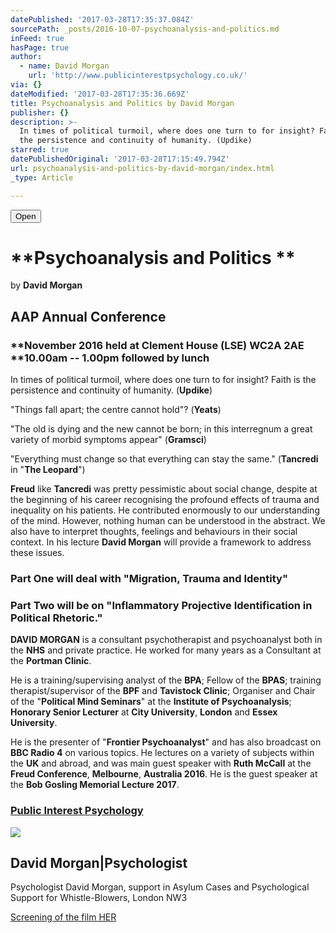 ```yaml
---
datePublished: '2017-03-28T17:35:37.084Z'
sourcePath: _posts/2016-10-07-psychoanalysis-and-politics.md
inFeed: true
hasPage: true
author:
  - name: David Morgan
    url: 'http://www.publicinterestpsychology.co.uk/'
via: {}
dateModified: '2017-03-28T17:35:36.669Z'
title: Psychoanalysis and Politics by David Morgan
publisher: {}
description: >-
  In times of political turmoil, where does one turn to for insight? Faith is
  the persistence and continuity of humanity. (Updike)
starred: true
datePublishedOriginal: '2017-03-28T17:15:49.794Z'
url: psychoanalysis-and-politics-by-david-morgan/index.html
_type: Article

---
```

<button data-role="cta" style="">Open</button>

# **Psychoanalysis and Politics **  
by **David Morgan**

## **AAP Annual Conference**

### **November 2016 held at Clement House (LSE) WC2A 2AE **10.00am -- 1.00pm followed by lunch

In times of political turmoil, where does one turn to for insight? Faith is the persistence and continuity of humanity. (**Updike**)

"Things fall apart; the centre cannot hold"? (**Yeats**)

"The old is dying and the new cannot be born; in this interregnum a great variety of morbid symptoms appear" (**Gramsci**)

"Everything must change so that everything can stay the same." (**Tancredi** in "**The Leopard**")

**Freud** like **Tancredi** was pretty pessimistic about social change, despite at the beginning of his career recognising the profound effects of trauma and inequality on his patients. He contributed enormously to our understanding of the mind. However, nothing human can be understood in the abstract. We also have to interpret thoughts, feelings and behaviours in their social context. In his lecture **David Morgan** will provide a framework to address these issues.

### **Part One** will deal with "**Migration, Trauma and Identity**"

### **Part Two** will be on "**Inflammatory Projective Identification in Political Rhetoric.**"

**DAVID MORGAN** is a consultant psychotherapist and psychoanalyst both in the **NHS** and private practice. He worked for many years as a Consultant at the **Portman Clinic**.

He is a training/supervising analyst of the **BPA**; Fellow of the **BPAS**; training therapist/supervisor of the **BPF** and **Tavistock Clinic**; Organiser and Chair of the "**Political Mind Seminars**" at the **Institute of Psychoanalysis**; **Honorary Senior Lecturer** at **City University**, **London** and **Essex University**.

He is the presenter of "**Frontier Psychoanalyst**" and has also broadcast on **BBC Radio 4** on various topics. He lectures on a variety of subjects within the **UK** and abroad, and was main guest speaker with **Ruth McCall** at the **Freud Conference**, **Melbourne**, **Australia 2016**. He is the guest speaker at the **Bob Gosling Memorial Lecture 2017**.

### **[Public Interest Psychology][0]**

<article style=""><img src="https://s3-us-west-2.amazonaws.com/the-grid-img/p/fa19000f8b85c8cb83ea9d706c934d2a91438dcf.png" /><h1>David Morgan|Psychologist</h1><p>Psychologist David Morgan, support in Asylum Cases and Psychological Support for Whistle-Blowers, London NW3</p></article>

[Screening of the film HER][1]

[0]: http://www.publicinterestpsychology.co.uk/ "Public Interest Psychology"
[1]: https://aapmembers.org/her/